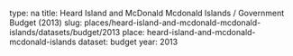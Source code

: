 type: na
title: Heard Island and McDonald Mcdonald Islands / Government Budget (2013)
slug: places/heard-island-and-mcdonald-mcdonald-islands/datasets/budget/2013
place: heard-island-and-mcdonald-mcdonald-islands
dataset: budget
year: 2013
